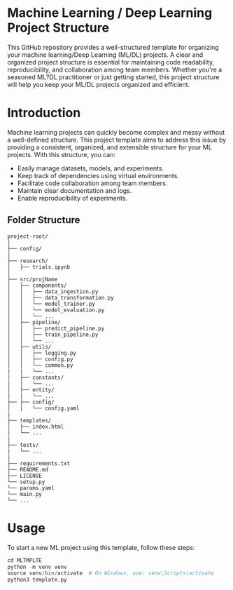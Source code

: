 # Machine Learning / Deep Learning Project Structure

This GitHub repository provides a well-structured template for organizing your machine learning/Deep Learning (ML/DL) projects. A clear and organized project structure is essential for maintaining code readability, reproducibility, and collaboration among team members. Whether you're a seasoned ML?DL practitioner or just getting started, this project structure will help you keep your ML/DL projects organized and efficient.

# Introduction

Machine learning projects can quickly become complex and messy without a well-defined structure. This project template aims to address this issue by providing a consistent, organized, and extensible structure for your ML projects. With this structure, you can:

* Easily manage datasets, models, and experiments.
* Keep track of dependencies using virtual environments.
* Facilitate code collaboration among team members.
* Maintain clear documentation and logs.
* Enable reproducibility of experiments.

## Folder Structure 

```
project-root/
│
├── config/
│
├── research/
│   ├── trials.ipynb
│
├── src/projName
│   ├── components/
│   │   ├── data_ingestion.py
│   │   ├── data_transformation.py
│   │   └── model_trainer.py
│   │   └── model_evaluation.py
│   │   └── ...
│   ├── pipeline/
│   │   ├── predict_pipeline.py
│   │   ├── train_pipeline.py
│   │   └── ...
│   ├── utils/
│   │   ├── logging.py
│   │   ├── config.py
│   │   └── common.py
|   |   └── ...
│   ├── constants/
|   |   └── ...
│   ├── entity/
|   |   └── ...
├── ├── config/
│   |   └── config.yaml
|
├── templates/
│   ├── index.html
|   └── ...
|
├── tests/
|   └── ...
│
├── requirements.txt
├── README.md
├── LICENSE
└── setup.py
└── params.yaml
└── main.py
└── ...

```

# Usage
To start a new ML project using this template, follow these steps:

```python
cd MLTMPLTE
python -m venv venv
source venv/bin/activate  # On Windows, use: venv\Scripts\activate
python3 template.py
```